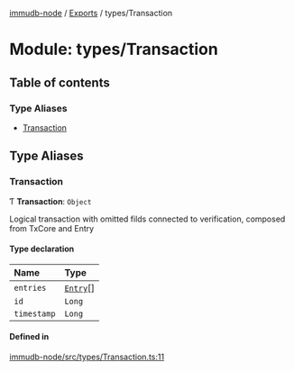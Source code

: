 [immudb-node](../README.md) / [Exports](../modules.md) / types/Transaction

# Module: types/Transaction

## Table of contents

### Type Aliases

- [Transaction](types_Transaction.md#transaction)

## Type Aliases

### Transaction

Ƭ **Transaction**: `Object`

Logical transaction with omitted filds connected to verification,
composed from TxCore and Entry

#### Type declaration

| Name | Type |
| :------ | :------ |
| `entries` | [`Entry`](types_Entry.md#entry)[] |
| `id` | `Long` |
| `timestamp` | `Long` |

#### Defined in

[immudb-node/src/types/Transaction.ts:11](https://github.com/user3232/node-immu-db/blob/30c0d74/immudb-node/src/types/Transaction.ts#L11)
